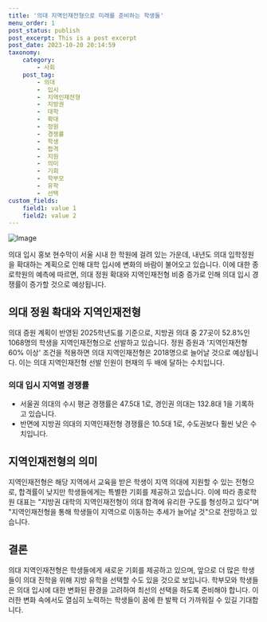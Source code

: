 ```yaml
---
title: '의대 지역인재전형으로 미래를 준비하는 학생들'
menu_order: 1
post_status: publish
post_excerpt: This is a post excerpt
post_date: 2023-10-20 20:14:59
taxonomy:
    category:
        - 사회
    post_tag:
        - 의대
        -  입시
        -  지역인재전형
        -  지방권
        -  대학
        -  확대
        -  정원
        -  경쟁률
        -  학생
        -  합격
        -  지원
        -  의미
        -  기회
        -  학부모
        -  유학
        -  선택
custom_fields:
    field1: value 1
    field2: value 2
---
```


![Image](https://imgnews.pstatic.net/image/448/2024/02/07/2024020790060_0_20240207113601562.jpg?type=w647)


의대 입시 홍보 현수막이 서울 시내 한 학원에 걸려 있는 가운데, 내년도 의대 입학정원을 확대하는 계획으로 인해 대학 입시에 변화의 바람이 불어오고 있습니다. 이에 대한 종로학원의 예측에 따르면, 의대 정원 확대와 지역인재전형 비중 증가로 인해 의대 입시 경쟁률이 증가할 것으로 예상됩니다.

## 의대 정원 확대와 지역인재전형
의대 증원 계획이 반영된 2025학년도를 기준으로, 지방권 의대 중 27곳이 52.8%인 1068명의 학생을 지역인재전형으로 선발하고 있습니다. 정원 증원과 '지역인재전형 60% 이상' 조건을 적용하면 의대 지역인재전형은 2018명으로 늘어날 것으로 예상됩니다. 이는 의대 지역인재전형 선발 인원이 현재의 두 배에 달하는 수치입니다.

### 의대 입시 지역별 경쟁률
- 서울권 의대의 수시 평균 경쟁률은 47.5대 1로, 경인권 의대는 132.8대 1을 기록하고 있습니다.
- 반면에 지방권 의대의 지역인재전형 경쟁률은 10.5대 1로, 수도권보다 훨씬 낮은 수치입니다.

## 지역인재전형의 의미
지역인재전형은 해당 지역에서 교육을 받은 학생이 지역 의대에 지원할 수 있는 전형으로, 합격률이 낮지만 학생들에게는 특별한 기회를 제공하고 있습니다. 이에 따라 종로학원 대표는 "지방권 대학의 지역인재전형이 의대 합격에 유리한 구도를 형성하고 있다"며 "지역인재전형을 통해 학생들이 지역으로 이동하는 추세가 늘어날 것"으로 전망하고 있습니다.

## 결론
의대 지역인재전형은 학생들에게 새로운 기회를 제공하고 있으며, 앞으로 더 많은 학생들이 의대 진학을 위해 지방 유학을 선택할 수도 있을 것으로 보입니다. 학부모와 학생들은 의대 입시에 대한 변화된 환경을 고려하여 최선의 선택을 하도록 준비해야 합니다. 이러한 변화 속에서도 열심히 노력하는 학생들이 꿈에 한 발짝 더 가까워질 수 있길 기대합니다.

